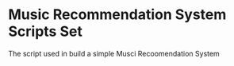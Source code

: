 # Music Recommendation System Scripts Set
The script used in build a simple Musci Recoomendation System
